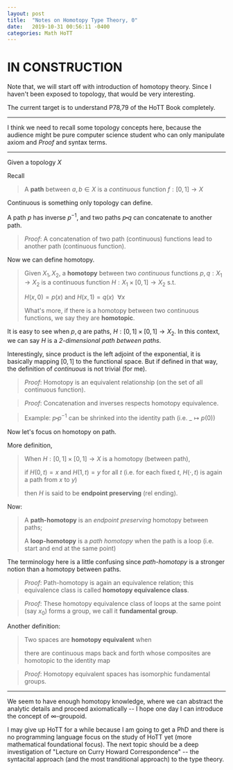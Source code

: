 ```yaml
---
layout: post
title:  "Notes on Homotopy Type Theory, 0"
date:   2019-10-31 00:56:11 -0400
categories: Math HoTT
---
```

# IN CONSTRUCTION

Note that, we will start off with introduction of homotopy theory. Since I haven't been exposed to topology, that would be very interesting.

The current target is to understand P78,79 of the HoTT Book completely.

***

I think we need to recall some topology concepts here, because the audience might be pure computer science student who can only manipulate axiom and $Proof$ and syntax terms.

***

Given a topology $X$

Recall
> A **path** between $a, b \in X$ is a *continuous* function $f: [0,1] \rightarrow X$

Continuous is something only topology can define.

A path $p$ has inverse $p^{-1}$, and two paths $p \centerdot q$ can concatenate to another path.

> $Proof$: A concatenation of two path (continuous) functions lead to another path (continuous function).

Now we can define homotopy.

> Given $X_ 1, X_ 2$, a **homotopy** between two *continuous* functions $p, q: X_ 1 \rightarrow X_ 2$ 
> is a continuous function $H : X_ 1 \times [0,1] \rightarrow X_2$ s.t.
>  
> $H(x,0) = p(x)$ and $H(x,1) = q(x) \ \  \forall x$
> 
> What's more, if there is a homotopy between two continuous functions, we say they are **homotopic**.

It is easy to see when $p,q$ are paths, $H:[0,1] \times [0,1] \rightarrow X_ 2$. In this context, we can say $H$ is a *2-dimensional path between paths*.

Interestingly, since product is the left adjoint of the exponential, it is basically mapping $[0,1]$ to the functional space. But if defined in that way, the definition of *continuous* is not trivial (for me). 

> $Proof$: Homotopy is an equivalent relationship (on the set of all continuous function).


> $Proof$: Concatenation and inverses respects homotopy equivalence.


> Example: $p \centerdot p^{-1}$ can be shrinked into the identity path (i.e. $\_ \mapsto p(0)$) 

Now let's focus on homotopy on path.


More definition,

> When $H : [0,1] \times [0,1] \rightarrow X$ is a homotopy (between path),
> 
> if $H(0,t) = x$ and $H(1,t) = y$ for all $t$ (i.e. for each fixed $t$, $H(\cdot, t)$ is again a path from $x$ to $y$)
> 
> then $H$ is said to be **endpoint preserving** (rel ending).

Now:
> A **path-homotopy** is an *endpoint preserving* homotopy between paths;
> 
> A **loop-homotopy** is a *path homotopy* when the path is a loop (i.e. start and end at the same point)

The terminology here is a little confusing since *path-homotopy* is a stronger notion than a homotopy between paths.

> $Proof$: Path-homotopy is again an equivalence relation; this equivalence class is called **homotopy equivalence class**.

> $Proof$: These homotopy equivalence class of loops at the same point (say $x_0$) forms a group, we call it **fundamental group**.

Another definition:

> Two spaces are **homotopy equivalent**  when 
> 
> there are continuous maps back and forth whose composites are homotopic to the identity map


> $Proof$: Homotopy equivalent spaces has isomorphic fundamental groups.


***

We seem to have enough homotopy knowledge, where we can abstract the analytic details and proceed axiomatically -- I hope one day I can introduce the concept of $\infty$-groupoid.


I may give up HoTT for a while because I am going to get a PhD and there is no programming language focus on the study of HoTT yet (more mathematical foundational focus).  The next topic should be a deep investigation of "Lecture on Curry Howard Correspondence" -- the syntacital approach (and the most tranditional approach) to the type theory. 
